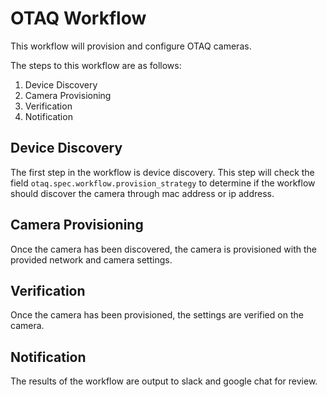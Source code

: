 # OTAQ Workflow

This workflow will provision and configure OTAQ cameras.

The steps to this workflow are as follows:
1. Device Discovery
2. Camera Provisioning
3. Verification
4. Notification

## Device Discovery

The first step in the workflow is device discovery.
This step will check the field `otaq.spec.workflow.provision_strategy` to determine if the workflow should discover the camera through mac address or ip address.

## Camera Provisioning

Once the camera has been discovered, the camera is provisioned with the provided network and camera settings.

## Verification

Once the camera has been provisioned, the settings are verified on the camera.

## Notification

The results of the workflow are output to slack and google chat for review.


